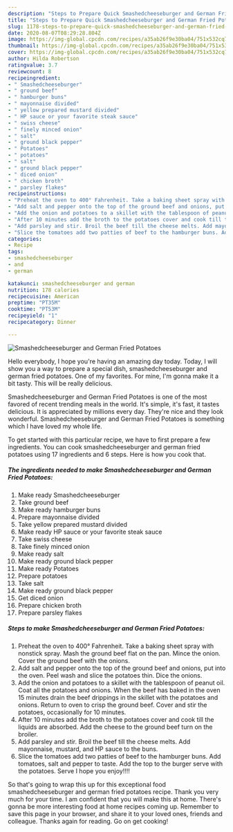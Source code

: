 ```yaml
---
description: "Steps to Prepare Quick Smashedcheeseburger and German Fried Potatoes"
title: "Steps to Prepare Quick Smashedcheeseburger and German Fried Potatoes"
slug: 1178-steps-to-prepare-quick-smashedcheeseburger-and-german-fried-potatoes
date: 2020-08-07T08:29:28.804Z
image: https://img-global.cpcdn.com/recipes/a35ab26f9e30ba04/751x532cq70/smashedcheeseburger-and-german-fried-potatoes-recipe-main-photo.jpg
thumbnail: https://img-global.cpcdn.com/recipes/a35ab26f9e30ba04/751x532cq70/smashedcheeseburger-and-german-fried-potatoes-recipe-main-photo.jpg
cover: https://img-global.cpcdn.com/recipes/a35ab26f9e30ba04/751x532cq70/smashedcheeseburger-and-german-fried-potatoes-recipe-main-photo.jpg
author: Hilda Robertson
ratingvalue: 3.7
reviewcount: 8
recipeingredient:
- " Smashedcheeseburger"
- " ground beef"
- " hamburger buns"
- " mayonnaise divided"
- " yellow prepared mustard divided"
- " HP sauce or your favorite steak sauce"
- " swiss cheese"
- " finely minced onion"
- " salt"
- " ground black pepper"
- " Potatoes"
- " potatoes"
- " salt"
- " ground black pepper"
- " diced onion"
- " chicken broth"
- " parsley flakes"
recipeinstructions:
- "Preheat the oven to 400° Fahrenheit. Take a baking sheet spray with nonstick spray. Mash the ground beef flat on the pan. Mince the onion. Cover the ground beef with the onions."
- "Add salt and pepper onto the top of the ground beef and onions, put into the oven. Peel wash and slice the potatoes thin. Dice the onions."
- "Add the onion and potatoes to a skillet with the tablespoon of peanut oil. Coat all the potatoes and onions. When the beef has baked in the oven 15 minutes drain the beef drippings in the skillet with the potatoes and onions. Return to oven to crisp the ground beef. Cover and stir the potatoes, occasionally for 10 minutes."
- "After 10 minutes add the broth to the potatoes cover and cook till the liquids are absorbed. Add the cheese to the ground beef turn on the broiler."
- "Add parsley and stir. Broil the beef till the cheese melts. Add mayonnaise, mustard, and HP sauce to the buns."
- "Slice the tomatoes add two patties of beef to the hamburger buns. Add tomatoes, salt and pepper to taste. Add the top to the burger serve with the potatoes. Serve I hope you enjoy!!!!"
categories:
- Recipe
tags:
- smashedcheeseburger
- and
- german

katakunci: smashedcheeseburger and german 
nutrition: 178 calories
recipecuisine: American
preptime: "PT35M"
cooktime: "PT53M"
recipeyield: "1"
recipecategory: Dinner

---
```



![Smashedcheeseburger and German Fried Potatoes](https://img-global.cpcdn.com/recipes/a35ab26f9e30ba04/751x532cq70/smashedcheeseburger-and-german-fried-potatoes-recipe-main-photo.jpg)

Hello everybody, I hope you're having an amazing day today. Today, I will show you a way to prepare a special dish, smashedcheeseburger and german fried potatoes. One of my favorites. For mine, I'm gonna make it a bit tasty. This will be really delicious.

Smashedcheeseburger and German Fried Potatoes is one of the most favored of recent trending meals in the world. It's simple, it's fast, it tastes delicious. It is appreciated by millions every day. They're nice and they look wonderful. Smashedcheeseburger and German Fried Potatoes is something which I have loved my whole life.




To get started with this particular recipe, we have to first prepare a few ingredients. You can cook smashedcheeseburger and german fried potatoes using 17 ingredients and 6 steps. Here is how you cook that.

<!--inarticleads1-->

##### The ingredients needed to make Smashedcheeseburger and German Fried Potatoes:

1. Make ready  Smashedcheeseburger
1. Take  ground beef
1. Make ready  hamburger buns
1. Prepare  mayonnaise divided
1. Take  yellow prepared mustard divided
1. Make ready  HP sauce or your favorite steak sauce
1. Take  swiss cheese
1. Take  finely minced onion
1. Make ready  salt
1. Make ready  ground black pepper
1. Make ready  Potatoes
1. Prepare  potatoes
1. Take  salt
1. Make ready  ground black pepper
1. Get  diced onion
1. Prepare  chicken broth
1. Prepare  parsley flakes




<!--inarticleads2-->

##### Steps to make Smashedcheeseburger and German Fried Potatoes:

1. Preheat the oven to 400° Fahrenheit. Take a baking sheet spray with nonstick spray. Mash the ground beef flat on the pan. Mince the onion. Cover the ground beef with the onions.
1. Add salt and pepper onto the top of the ground beef and onions, put into the oven. Peel wash and slice the potatoes thin. Dice the onions.
1. Add the onion and potatoes to a skillet with the tablespoon of peanut oil. Coat all the potatoes and onions. When the beef has baked in the oven 15 minutes drain the beef drippings in the skillet with the potatoes and onions. Return to oven to crisp the ground beef. Cover and stir the potatoes, occasionally for 10 minutes.
1. After 10 minutes add the broth to the potatoes cover and cook till the liquids are absorbed. Add the cheese to the ground beef turn on the broiler.
1. Add parsley and stir. Broil the beef till the cheese melts. Add mayonnaise, mustard, and HP sauce to the buns.
1. Slice the tomatoes add two patties of beef to the hamburger buns. Add tomatoes, salt and pepper to taste. Add the top to the burger serve with the potatoes. Serve I hope you enjoy!!!!




So that's going to wrap this up for this exceptional food smashedcheeseburger and german fried potatoes recipe. Thank you very much for your time. I am confident that you will make this at home. There's gonna be more interesting food at home recipes coming up. Remember to save this page in your browser, and share it to your loved ones, friends and colleague. Thanks again for reading. Go on get cooking!
